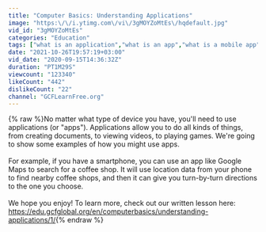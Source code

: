 ```yaml
---
title: "Computer Basics: Understanding Applications"
image: "https:\/\/i.ytimg.com\/vi\/3gMOYZoMtEs\/hqdefault.jpg"
vid_id: "3gMOYZoMtEs"
categories: "Education"
tags: ["what is an application","what is an app","what is a mobile app"]
date: "2021-10-26T19:57:19+03:00"
vid_date: "2020-09-15T14:36:32Z"
duration: "PT1M29S"
viewcount: "123340"
likeCount: "442"
dislikeCount: "22"
channel: "GCFLearnFree.org"
---
```

{% raw %}No matter what type of device you have, you'll need to use applications (or &quot;apps&quot;). Applications allow you to do all kinds of things, from creating documents, to viewing videos, to playing games. We're going to show some examples of how you might use apps.<br /><br />For example, if you have a smartphone, you can use an app like Google Maps to search for a coffee shop. It will use location data from your phone to find nearby coffee shops, and then it can give you turn-by-turn directions to the one you choose. <br /><br />We hope you enjoy! To learn more, check out our written lesson here: <a rel="nofollow" target="blank" href="https://edu.gcfglobal.org/en/computerbasics/understanding-applications/1/">https://edu.gcfglobal.org/en/computerbasics/understanding-applications/1/</a>{% endraw %}
